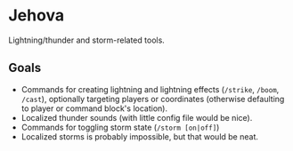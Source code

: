 # Jehova

Lightning/thunder and storm-related tools.

## Goals

* Commands for creating lightning and lightning effects (`/strike`, `/boom`, 
  `/cast`), optionally targeting players or coordinates (otherwise defaulting
  to player or command block's location).
* Localized thunder sounds (with little config file would be nice).
* Commands for toggling storm state (`/storm [on|off]`)
* Localized storms is probably impossible, but that would be neat.